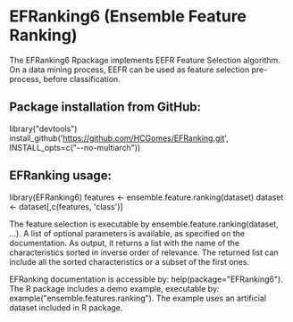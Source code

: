 # EFRanking6 (Ensemble Feature Ranking)
The EFRanking6 Rpackage implements EEFR Feature Selection algorithm.
On a data mining process, EEFR can be used as feature selection pre-process, before classification.

## Package installation from GitHub:
library("devtools")
install_github('https://github.com/HCGomes/EFRanking.git', INSTALL_opts=c("--no-multiarch"))


## EFRanking usage:
library(EFRanking6) 
features <- ensemble.feature.ranking(dataset)
dataset <- dataset[,c(features, 'class')]


The feature selection is executable by ensemble.feature.ranking(dataset, ...). 
A list of optional parameters is available, as specified on the documentation. 
As output, it returns a list with the name of the characteristics sorted in inverse order of relevance. 
The returned list can include all the sorted characteristics or a subset of the first ones.

EFRanking documentation is accessible by: help(package="EFRanking6"). 
The R package includes a demo example, executable by: example("ensemble.features.ranking"). 
The example uses an artificial dataset included in R package.


